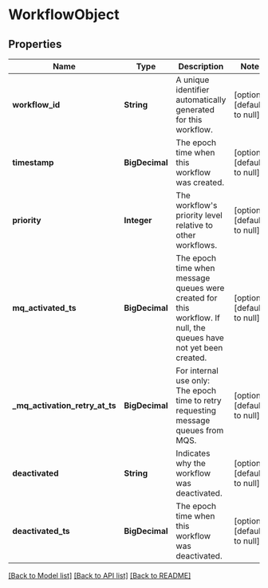 # WorkflowObject
## Properties

| Name | Type | Description | Notes |
|------------ | ------------- | ------------- | -------------|
| **workflow\_id** | **String** | A unique identifier automatically generated for this workflow. | [optional] [default to null] |
| **timestamp** | **BigDecimal** | The epoch time when this workflow was created. | [optional] [default to null] |
| **priority** | **Integer** | The workflow&#39;s priority level relative to other workflows. | [optional] [default to null] |
| **mq\_activated\_ts** | **BigDecimal** | The epoch time when message queues were created for this workflow. If null, the queues have not yet been created. | [optional] [default to null] |
| **\_mq\_activation\_retry\_at\_ts** | **BigDecimal** | For internal use only: The epoch time to retry requesting message queues from MQS. | [optional] [default to null] |
| **deactivated** | **String** | Indicates why the workflow was deactivated. | [optional] [default to null] |
| **deactivated\_ts** | **BigDecimal** | The epoch time when this workflow was deactivated. | [optional] [default to null] |

[[Back to Model list]](../README.md#documentation-for-models) [[Back to API list]](../README.md#documentation-for-api-endpoints) [[Back to README]](../README.md)

